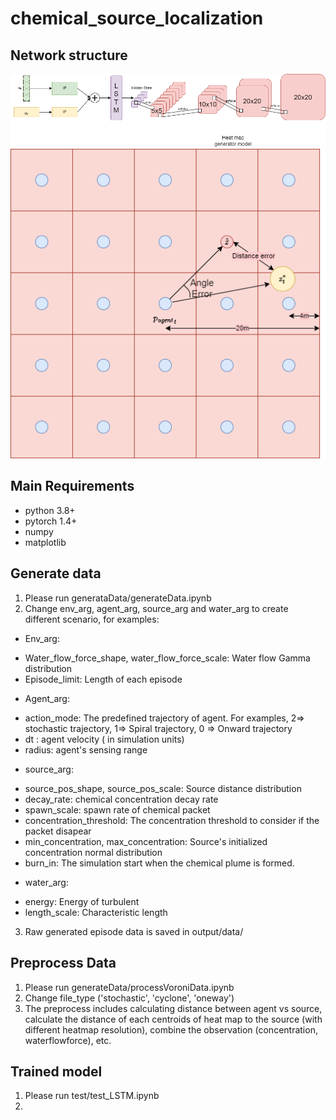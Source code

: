 # chemical_source_localization

## Network structure
![network_structure](./images/model/heatmapGenerator.png)
![heatmap_calculation](./images/model/errorVisualization.png)

## Main Requirements
* python 3.8+
* pytorch 1.4+
* numpy
* matplotlib

## Generate data
1. Please run generataData/generateData.ipynb
2. Change env_arg, agent_arg, source_arg and water_arg to create different scenario, for examples:
 - Env_arg:
  + Water_flow_force_shape, water_flow_force_scale: Water flow Gamma distribution
  + Episode_limit: Length of each episode
 - Agent_arg:
  + action_mode: The predefined trajectory of agent. For examples, 2=> stochastic trajectory, 1=> Spiral trajectory, 0 => Onward trajectory
  + dt : agent velocity ( in simulation units)
  + radius: agent's sensing range
 - source_arg:
  + source_pos_shape, source_pos_scale: Source distance distribution
  + decay_rate: chemical concentration decay rate
  + spawn_scale: spawn rate of chemical packet
  + concentration_threshold: The concentration threshold to consider if the packet disapear
  + min_concentration, max_concentration: Source's initialized concentration normal distribution
  + burn_in: The simulation start when the chemical plume is formed.
 - water_arg:
  + energy: Energy of turbulent
  + length_scale: Characteristic length
 3. Raw generated episode data is saved in output/data/

## Preprocess Data
1. Please run generateData/processVoroniData.ipynb
2. Change file_type ('stochastic', 'cyclone', 'oneway')
3. The preprocess includes calculating distance between agent vs source, calculate the distance of each centroids of heat map to the source (with different heatmap resolution), combine the observation (concentration, waterflowforce), etc.


## Trained model
1. Please run test/test_LSTM.ipynb
2. 
